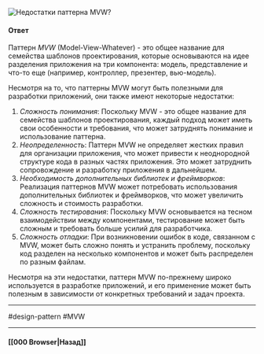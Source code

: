 ![Недостатки паттерна MVW?](https://youtu.be/xZLxdts7ZW4?t=282)

#### Ответ

Паттерн *MVW* (Model-View-Whatever) - это общее название для семейства шаблонов проектирования, которые основываются на идее разделения приложения на три компонента: модель, представление и что-то еще (например, контроллер, презентер, вью-модель).

Несмотря на то, что паттерны MVW могут быть полезными для разработки приложений, они также имеют некоторые недостатки:
1. *Сложность понимания*: Поскольку MVW - это общее название для семейства шаблонов проектирования, каждый подход может иметь свои особенности и требования, что может затруднять понимание и использование паттерна.
2. *Неопределенность*: Паттерн MVW не определяет жестких правил для организации приложения, что может привести к неоднородной структуре кода в разных частях приложения. Это может затруднить сопровождение и разработку приложения в дальнейшем.
3. *Необходимость дополнительных библиотек и фреймворков*: Реализация паттернов MVW может потребовать использования дополнительных библиотек и фреймворков, что может увеличить сложность и стоимость разработки.
4. *Сложность тестирования*: Поскольку MVW основывается на тесном взаимодействии между компонентами, тестирование может быть сложным и требовать больше усилий для разработчика.
5. *Сложность отладки*: При возникновении ошибок в коде, связанном с MVW, может быть сложно понять и устранить проблему, поскольку код разделен на несколько компонентов и может быть распределен по разным файлам.

Несмотря на эти недостатки, паттерн MVW по-прежнему широко используется в разработке приложений, и его применение может быть полезным в зависимости от конкретных требований и задач проекта.

___
#design-pattern #MVW

___

#### [[000 Browser|Назад]]
